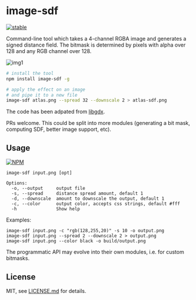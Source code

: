 # image-sdf

[![stable](http://badges.github.io/stability-badges/dist/stable.svg)](http://github.com/badges/stability-badges)

Command-line tool which takes a 4-channel RGBA image and generates a signed distance field. The bitmask is determined by pixels with alpha over 128 and any RGB channel over 128.

![img1](http://i.imgur.com/36wtCMa.png)

```sh
# install the tool
npm install image-sdf -g

# apply the effect on an image
# and pipe it to a new file
image-sdf atlas.png --spread 32 --downscale 2 > atlas-sdf.png
```

The code has been adpated from [libgdx](https://github.com/libgdx/libgdx/blob/master/extensions/gdx-tools/src/com/badlogic/gdx/tools/distancefield/DistanceFieldGenerator.java).

PRs welcome. This could be split into more modules (generating a bit mask, computing SDF, better image support, etc).

## Usage

[![NPM](https://nodei.co/npm/image-sdf.png)](https://nodei.co/npm/image-sdf/)

```
image-sdf input.png [opt]

Options:
  -o, --output     output file                                    
  -s, --spread     distance spread amount, default 1              
  -d, --downscale  amount to downscale the output, default 1      
  -c, --color      output color, accepts css strings, default #fff
  -h               Show help                                      
```

Examples:

```
image-sdf input.png -c "rgb(128,255,20)" -s 10 -o output.png
image-sdf input.png --spread 2 --downscale 2 > output.png
image-sdf input.png --color black -o build/output.png
```

The programmatic API may evolve into their own modules, i.e. for custom bitmasks.

## License

MIT, see [LICENSE.md](http://github.com/mattdesl/image-sdf/blob/master/LICENSE.md) for details.
